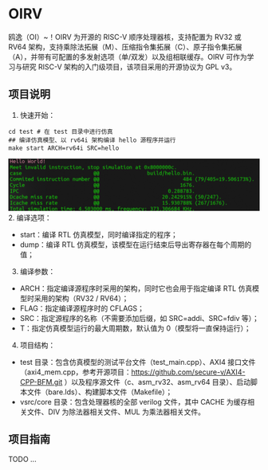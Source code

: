 # OIRV
鸥逸（OI）~！OIRV 为开源的 RISC-V 顺序处理器核，支持配置为 RV32 或 RV64 架构，支持乘除法拓展（M）、压缩指令集拓展（C）、原子指令集拓展（A），并带有可配置的多发射选项（单/双发）以及组相联缓存。OIRV 可作为学习与研究 RISC-V 架构的入门级项目，该项目采用的开源协议为 GPL v3。

## 项目说明
1. 快速开始：
```shell
cd test # 在 test 目录中进行仿真
## 编译仿真模型、以 rv64i 架构编译 hello 源程序并运行
make start ARCH=rv64i SRC=hello
```
![仿真运行 hello 程序](./image/hello.png)
2. 编译选项：
- start：编译 RTL 仿真模型，同时编译指定的程序；
- dump：编译 RTL 仿真模型，该模型在运行结束后导出寄存器在每个周期的值；
3. 编译参数：
- ARCH：指定编译源程序时采用的架构，同时它也会用于指定编译 RTL 仿真模型时采用的架构（RV32 / RV64）；
- FLAG：指定编译源程序时的 CFLAGS；
- SRC：指定源程序的名称（不需要添加后缀，如 SRC=addi、SRC=fdiv 等）；
- T：指定仿真模型运行的最大周期数，默认值为 0（模型将一直保持运行）；
4. 项目结构：
- test 目录：包含仿真模型的测试平台文件（test_main.cpp）、AXI4 接口文件（axi4_mem.cpp，参考开源项目：https://github.com/secure-v/AXI4-CPP-BFM.git ）以及程序源文件（c、asm_rv32、asm_rv64 目录）、启动脚本文件（bare.lds）、构建脚本文件（Makefile）；
- vsrc/core 目录：包含处理器核的全部 verilog 文件，其中 CACHE 为缓存相关文件、DIV 为除法器相关文件、MUL 为乘法器相关文件。

## 项目指南
TODO ...